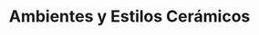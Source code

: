 ---
title: "Ambientes y Estilos Cerámicos"
url: /pereira/ambientes-y-estilos-ceramicos/
shop: general
---